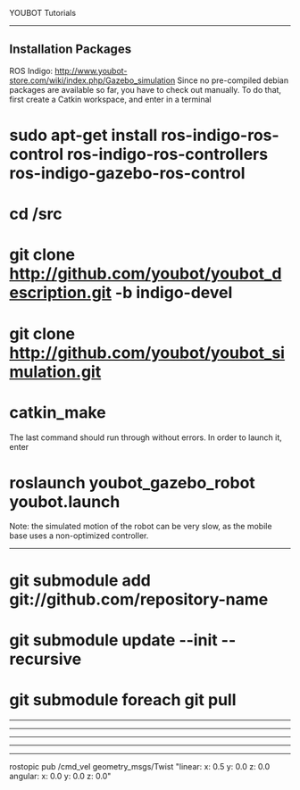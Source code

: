 
YOUBOT Tutorials

------------------------------------------------------------------------
Installation Packages
------------------------------------------------------------------------

ROS Indigo: http://www.youbot-store.com/wiki/index.php/Gazebo_simulation
Since no pre-compiled debian packages are available so far, you have to check out manually. To do that, first create a Catkin workspace, and enter in a terminal

# sudo apt-get install ros-indigo-ros-control ros-indigo-ros-controllers ros-indigo-gazebo-ros-control
# cd <your-catkin-folder>/src
# git clone http://github.com/youbot/youbot_description.git -b indigo-devel
# git clone http://github.com/youbot/youbot_simulation.git
# catkin_make

The last command should run through without errors. In order to launch it, enter

# roslaunch youbot_gazebo_robot youbot.launch 

Note: the simulated motion of the robot can be very slow, as the mobile base uses a non-optimized controller.

------------------------------------------------------------------------
# git submodule add git://github.com/repository-name
# git submodule update --init --recursive
# git submodule foreach git pull
------------------------------------------------------------------------


------------------------------------------------------------------------

------------------------------------------------------------------------

------------------------------------------------------------------------

------------------------------------------------------------------------

rostopic pub /cmd_vel geometry_msgs/Twist "linear:
        x: 0.5
        y: 0.0
        z: 0.0
angular:
        x: 0.0
        y: 0.0
        z: 0.0"

